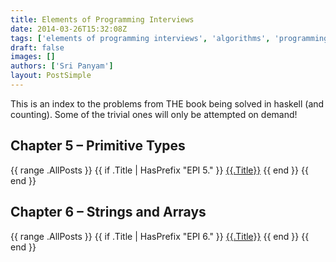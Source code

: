 ```yaml
---
title: Elements of Programming Interviews
date: 2014-03-26T15:32:08Z
tags: ['elements of programming interviews', 'algorithms', 'programming', 'haskell']
draft: false
images: []
authors: ['Sri Panyam']
layout: PostSimple
---
```


This is an index to the problems from THE book being solved in haskell (and counting). Some of the trivial ones will only be attempted on demand!

## Chapter 5 – Primitive Types

{{ range .AllPosts }}
  {{ if .Title | HasPrefix "EPI 5." }}
    [{{.Title}}]({{.Link}})
  {{ end }}
{{ end }}

## Chapter 6 – Strings and Arrays

{{ range .AllPosts }}
  {{ if .Title | HasPrefix "EPI 6." }}
    [{{.Title}}]({{.Link}})
  {{ end }}
{{ end }}
